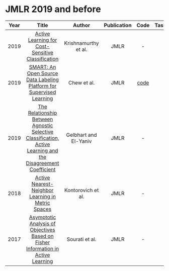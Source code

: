 # JMLR 2019 and before

| Year |                                                       Title                                                       |   Author    | Publication | Code | Tasks | Notes | Datasets| Notions |
|:----:|:-----------------------------------------------------------------------------------------------------------------:|:-----------:|:-----------:|:----:|:----:|:-----:|:-----:|:-----:|
| 2019 |                              [Active Learning for Cost-Sensitive Classification](https://www.jmlr.org/papers/volume20/17-681/17-681.pdf)                               | Krishnamurthy et al.  |    JMLR     |                         -                         |      |       |
| 2019 |                     [SMART: An Open Source Data Labeling Platform for Supervised Learning](https://www.jmlr.org/papers/volume20/18-859/18-859.pdf)                     |      Chew et al.      |    JMLR     | [code](https://rtiinternational.github.io/SMART/) |      |       |
| 2019 | [The Relationship Between Agnostic Selective Classification, Active Learning and the Disagreement Coefficient](https://www.jmlr.org/papers/volume20/17-147/17-147.pdf) | Gelbhart and El-Yaniv |    JMLR     |                         -                         |      |       |
| 2018 |                              [Active Nearest-Neighbor Learning in Metric Spaces](https://www.jmlr.org/papers/volume18/16-499/16-499.pdf)                               |  Kontorovich et al.   |    JMLR     |                         -                         |      |       |
| 2017 |               [Asymptotic Analysis of Objectives Based on Fisher Information in Active Learning](https://www.jmlr.org/papers/volume18/15-104/15-104.pdf)               |    Sourati et al.     |    JMLR     |                         -                         |      |       |
